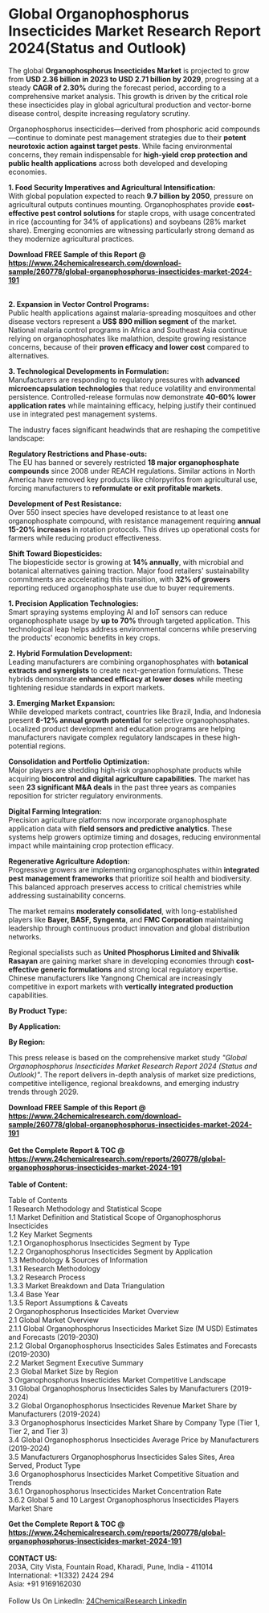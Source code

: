 <h1>Global Organophosphorus Insecticides Market Research Report 2024(Status and Outlook)</h1><p>The global <strong>Organophosphorus Insecticides Market</strong> is projected to grow from <strong>USD 2.36 billion in 2023 to USD 2.71 billion by 2029</strong>, progressing at a steady <strong>CAGR of 2.30%</strong> during the forecast period, according to a comprehensive market analysis. This growth is driven by the critical role these insecticides play in global agricultural production and vector-borne disease control, despite increasing regulatory scrutiny.</p><p>Organophosphorus insecticides—derived from phosphoric acid compounds—continue to dominate pest management strategies due to their <strong>potent neurotoxic action against target pests</strong>. While facing environmental concerns, they remain indispensable for <strong>high-yield crop protection and public health applications</strong> across both developed and developing economies.</p><p><strong>1. Food Security Imperatives and Agricultural Intensification:</strong><br>
With global population expected to reach <strong>9.7 billion by 2050</strong>, pressure on agricultural outputs continues mounting. Organophosphates provide <strong>cost-effective pest control solutions</strong> for staple crops, with usage concentrated in rice (accounting for 34% of applications) and soybeans (28% market share). Emerging economies are witnessing particularly strong demand as they modernize agricultural practices.</p><div><b>Download FREE Sample of this Report @ 
            <a href="https://www.24chemicalresearch.com/download-sample/260778/global-organophosphorus-insecticides-market-2024-191">
            https://www.24chemicalresearch.com/download-sample/260778/global-organophosphorus-insecticides-market-2024-191</a></b></div><br><p><strong>2. Expansion in Vector Control Programs:</strong><br>
Public health applications against malaria-spreading mosquitoes and other disease vectors represent a <strong>US$ 890 million segment</strong> of the market. National malaria control programs in Africa and Southeast Asia continue relying on organophosphates like malathion, despite growing resistance concerns, because of their <strong>proven efficacy and lower cost</strong> compared to alternatives.</p><p><strong>3. Technological Developments in Formulation:</strong><br>
Manufacturers are responding to regulatory pressures with <strong>advanced microencapsulation technologies</strong> that reduce volatility and environmental persistence. Controlled-release formulas now demonstrate <strong>40-60% lower application rates</strong> while maintaining efficacy, helping justify their continued use in integrated pest management systems.</p><p>The industry faces significant headwinds that are reshaping the competitive landscape:</p><p><strong>Regulatory Restrictions and Phase-outs:</strong><br>
The EU has banned or severely restricted <strong>18 major organophosphate compounds</strong> since 2008 under REACH regulations. Similar actions in North America have removed key products like chlorpyrifos from agricultural use, forcing manufacturers to <strong>reformulate or exit profitable markets</strong>.</p><p><strong>Development of Pest Resistance:</strong><br>
Over 550 insect species have developed resistance to at least one organophosphate compound, with resistance management requiring <strong>annual 15-20% increases</strong> in rotation protocols. This drives up operational costs for farmers while reducing product effectiveness.</p><p><strong>Shift Toward Biopesticides:</strong><br>
The biopesticide sector is growing at <strong>14% annually</strong>, with microbial and botanical alternatives gaining traction. Major food retailers' sustainability commitments are accelerating this transition, with <strong>32% of growers</strong> reporting reduced organophosphate use due to buyer requirements.</p><p><strong>1. Precision Application Technologies:</strong><br>
Smart spraying systems employing AI and IoT sensors can reduce organophosphate usage by <strong>up to 70%</strong> through targeted application. This technological leap helps address environmental concerns while preserving the products' economic benefits in key crops.</p><p><strong>2. Hybrid Formulation Development:</strong><br>
Leading manufacturers are combining organophosphates with <strong>botanical extracts and synergists</strong> to create next-generation formulations. These hybrids demonstrate <strong>enhanced efficacy at lower doses</strong> while meeting tightening residue standards in export markets.</p><p><strong>3. Emerging Market Expansion:</strong><br>
While developed markets contract, countries like Brazil, India, and Indonesia present <strong>8-12% annual growth potential</strong> for selective organophosphates. Localized product development and education programs are helping manufacturers navigate complex regulatory landscapes in these high-potential regions.</p><p><strong>Consolidation and Portfolio Optimization:</strong><br>
Major players are shedding high-risk organophosphate products while acquiring <strong>biocontrol and digital agriculture capabilities</strong>. The market has seen <strong>23 significant M&amp;A deals</strong> in the past three years as companies reposition for stricter regulatory environments.</p><p><strong>Digital Farming Integration:</strong><br>
Precision agriculture platforms now incorporate organophosphate application data with <strong>field sensors and predictive analytics</strong>. These systems help growers optimize timing and dosages, reducing environmental impact while maintaining crop protection efficacy.</p><p><strong>Regenerative Agriculture Adoption:</strong><br>
Progressive growers are implementing organophosphates within <strong>integrated pest management frameworks</strong> that prioritize soil health and biodiversity. This balanced approach preserves access to critical chemistries while addressing sustainability concerns.</p><p>The market remains <strong>moderately consolidated</strong>, with long-established players like <strong>Bayer, BASF, Syngenta</strong>, and <strong>FMC Corporation</strong> maintaining leadership through continuous product innovation and global distribution networks.</p><p>Regional specialists such as <strong>United Phosphorus Limited and Shivalik Rasayan</strong> are gaining market share in developing economies through <strong>cost-effective generic formulations</strong> and strong local regulatory expertise. Chinese manufacturers like Yangnong Chemical are increasingly competitive in export markets with <strong>vertically integrated production</strong> capabilities.</p><p><strong>By Product Type:</strong></p><p><strong>By Application:</strong></p><p><strong>By Region:</strong></p><p>This press release is based on the comprehensive market study <em>"Global Organophosphorus Insecticides Market Research Report 2024 (Status and Outlook)"</em>. The report delivers in-depth analysis of market size predictions, competitive intelligence, regional breakdowns, and emerging industry trends through 2029.</p><div><b>Download FREE Sample of this Report @ 
            <a href="https://www.24chemicalresearch.com/download-sample/260778/global-organophosphorus-insecticides-market-2024-191">
            https://www.24chemicalresearch.com/download-sample/260778/global-organophosphorus-insecticides-market-2024-191</a></b></div><br><div><b>Get the Complete Report & TOC @ 
            <a href="https://www.24chemicalresearch.com/reports/260778/global-organophosphorus-insecticides-market-2024-191">
            https://www.24chemicalresearch.com/reports/260778/global-organophosphorus-insecticides-market-2024-191</a></b></div><br>
            <b>Table of Content:</b><p>Table of Contents<br />
1 Research Methodology and Statistical Scope<br />
1.1 Market Definition and Statistical Scope of Organophosphorus Insecticides<br />
1.2 Key Market Segments<br />
1.2.1 Organophosphorus Insecticides Segment by Type<br />
1.2.2 Organophosphorus Insecticides Segment by Application<br />
1.3 Methodology & Sources of Information<br />
1.3.1 Research Methodology<br />
1.3.2 Research Process<br />
1.3.3 Market Breakdown and Data Triangulation<br />
1.3.4 Base Year<br />
1.3.5 Report Assumptions & Caveats<br />
2 Organophosphorus Insecticides Market Overview<br />
2.1 Global Market Overview<br />
2.1.1 Global Organophosphorus Insecticides Market Size (M USD) Estimates and Forecasts (2019-2030)<br />
2.1.2 Global Organophosphorus Insecticides Sales Estimates and Forecasts (2019-2030)<br />
2.2 Market Segment Executive Summary<br />
2.3 Global Market Size by Region<br />
3 Organophosphorus Insecticides Market Competitive Landscape<br />
3.1 Global Organophosphorus Insecticides Sales by Manufacturers (2019-2024)<br />
3.2 Global Organophosphorus Insecticides Revenue Market Share by Manufacturers (2019-2024)<br />
3.3 Organophosphorus Insecticides Market Share by Company Type (Tier 1, Tier 2, and Tier 3)<br />
3.4 Global Organophosphorus Insecticides Average Price by Manufacturers (2019-2024)<br />
3.5 Manufacturers Organophosphorus Insecticides Sales Sites, Area Served, Product Type<br />
3.6 Organophosphorus Insecticides Market Competitive Situation and Trends<br />
3.6.1 Organophosphorus Insecticides Market Concentration Rate<br />
3.6.2 Global 5 and 10 Largest Organophosphorus Insecticides Players Market Share </p><div><b>Get the Complete Report & TOC @ 
            <a href="https://www.24chemicalresearch.com/reports/260778/global-organophosphorus-insecticides-market-2024-191">
            https://www.24chemicalresearch.com/reports/260778/global-organophosphorus-insecticides-market-2024-191</a></b></div><br><b>CONTACT US:</b><br>
            203A, City Vista, Fountain Road, Kharadi, Pune, India - 411014<br>
            International: +1(332) 2424 294<br>
            Asia: +91 9169162030 <br><br>
            Follow Us On LinkedIn: <a href="https://www.linkedin.com/company/24chemicalresearch/">24ChemicalResearch LinkedIn</a>